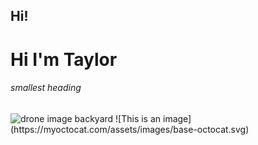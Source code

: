 ## Hi!
# Hi I'm Taylor
###### smallest heading

<img src="https://github.com/tkylesh/tkylesh/blob/main/DJI_0335.JPG" alt="drone image backyard"/>
![This is an image] (https://myoctocat.com/assets/images/base-octocat.svg)
